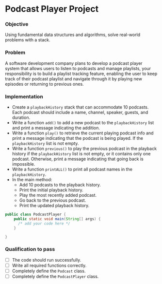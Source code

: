 # Podcast Player Project

### Objective
Using fundamental data structures and algorithms, solve real-world problems with a stack.

### Problem
A software development company plans to develop a podcast player system that allows users to listen to podcasts and manage playlists, your responsibility is to build a playlist tracking feature, enabling the user to keep track of their podcast playlist and navigate through it by playing new episodes or returning to previous ones.  
 
### Implementation
- Create a `playbackHistory` stack that can accommodate 10 podcasts. Each podcast should include a name, channel, speaker, guests, and duration.
- Write a function `add()` to add a new podcast to the `playbackHistory` list and print a message indicating the addition.
- Write a function `play()` to retrieve the current playing podcast info and print a message indicating that the podcast is being played. If the `playbackHistory` list is not empty.
- Write a function `previous()`  to play the previous podcast in the playback history if the `playbackHistory` list is not empty, or it contains only one podcast. Otherwise, print a message indicating that going back is impossible. 
- Write a function `printALL()` to print all podcast names in the `playbackHistory`.
- In the main method:
  - Add 10 podcasts to the playback history.
  - Print the initial playback history.
  - Play the most recently added podcast.
  - Go back to the previous podcast.
  - Print the updated playback history.


``` java
public class PodcastPlayer {
    public static void main(String[] args) {
      /* add your code here */
    }

}
```
### Qualification to pass
- [ ] The code should run successfully.
- [ ] Write all required functions correctly.
- [ ] Completely define the `Podcast` class.
- [ ] Completely define  the `PodcastPlayer` class.
